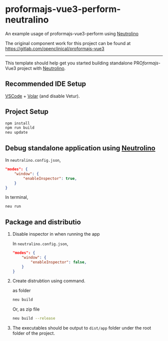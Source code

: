 # proformajs-vue3-perform-neutralino

An example usage of proformajs-vue3-perform using [Neutrolino](https://neutralino.js.org//)

The original component work for this project can be found at https://gitlab.com/openclinical/proformajs-vue3

---

This template should help get you started building standalone PRO<i>formajs</i>-Vue3 project with [Neutrolino](https://neutralino.js.org//).

## Recommended IDE Setup

[VSCode](https://code.visualstudio.com/) + [Volar](https://marketplace.visualstudio.com/items?itemName=Vue.volar) (and disable Vetur).

## Project Setup

```sh
npm install
npm run build
neu update
```

## Debug standalone application using [Neutrolino](https://neutralino.js.org//)

In `neutralino.config.json`,

```json
"modes": {
    "window": {
        "enableInspector": true,
    }
}
```

In terminal,
```sh
neu run
```

## Package and distributio

1. Disable inspector in when running the app

    In `neutralino.config.json`,
    
    ```json
    "modes": {
        "window": {
            "enableInspector": false,
        }
    }
    ```

2. Create distrubtion using command.
    
    as folder

    ```sh
    neu build
    ```

    Or, as zip file

    ```sh
    neu build --release
    ```

3. The executables should be output to `dist/app` folder under the root folder of the project.
